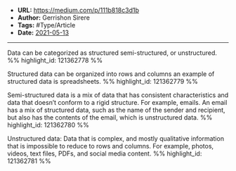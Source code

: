 - **URL:** https://medium.com/p/111b818c3d1b
- **Author:** Gerrishon Sirere
- **Tags:** #Type/Article
- **Date:** [2021-05-13](../_daily/2021-05-13.md)
---

Data can be categorized as structured semi-structured, or unstructured. %% highlight_id: 121362778 %%


Structured data can be organized into rows and columns an example of structured data is spreadsheets. %% highlight_id: 121362779 %%


Semi-structured data is a mix of data that has consistent characteristics and data that doesn’t conform to a rigid structure. For example, emails. An email has a mix of structured data, such as the name of the sender and recipient, but also has the contents of the email, which is unstructured data. %% highlight_id: 121362780 %%


Unstructured data: Data that is complex, and mostly qualitative information that is impossible to reduce to rows and columns. For example, photos, videos, text files, PDFs, and social media content. %% highlight_id: 121362781 %%

